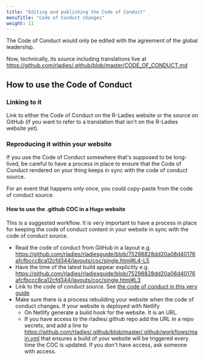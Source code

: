 ```yaml
---
title: "Editing and publishing the Code of Conduct"
menuTitle: "Code of Conduct changes"
weight: 11
---
```


The Code of Conduct would only be edited with the agreement of the global leadership.

Now, technically, its source including translations live at https://github.com/rladies/.github/blob/master/CODE_OF_CONDUCT.md

## How to use the Code of Conduct

### Linking to it

Link to either the Code of Conduct on the R-Ladies website or the source on GitHub (if you want to refer to a translation that isn't on the R-Ladies website yet).

### Reproducing it within your website

If you use the Code of Conduct somewhere that's supposed to be long-lived, be careful to have a process in place to ensure that the Code of Conduct rendered on your thing keeps in sync with the code of conduct source.

For an event that happens only once, you could copy-paste from the code of conduct source.

#### How to use the .github COC in a Hugo website 

This is a suggested workflow.
It is very important to have a process in place for keeping the code of conduct content in your website in sync with the code of conduct source.

* Read the code of conduct from GitHub in a layout e.g. https://github.com/rladies/rladiesguide/blob/75298828dd20a08d40176afcfbccc8ca12cfd344/layouts/coc/single.html#L4-L5
* Have the time of the latest build appear explicitly e.g. https://github.com/rladies/rladiesguide/blob/75298828dd20a08d40176afcfbccc8ca12cfd344/layouts/coc/single.html#L3
* Link to the code of conduct source. See [the code of conduct in this very guide](/about/coc/)
* Make sure there is a process rebuilding your website when the code of conduct changes. If your website is deployed with Netlify
    * On Netlify generate a build hook for the website. It is an URL.
    * If you have access to the rladies/.github repo add the URL in a repo secrets, and add a line to https://github.com/rladies/.github/blob/master/.github/workflows/main.yml that ensures a build of your website will be triggered every time the COC is updated. If you don't have access, ask someone with access.
